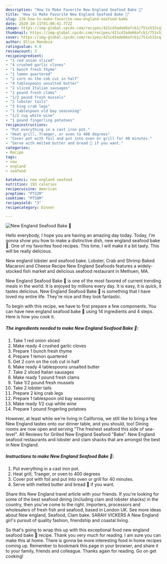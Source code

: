 ```yaml
---
description: "How to Make Favorite New England Seafood Bake 🦞"
title: "How to Make Favorite New England Seafood Bake 🦞"
slug: 226-how-to-make-favorite-new-england-seafood-bake
date: 2020-10-11T01:00:41.772Z
image: https://img-global.cpcdn.com/recipes/421cd3ade66afcb1/751x532cq70/new-england-seafood-bake-🦞-recipe-main-photo.jpg
thumbnail: https://img-global.cpcdn.com/recipes/421cd3ade66afcb1/751x532cq70/new-england-seafood-bake-🦞-recipe-main-photo.jpg
cover: https://img-global.cpcdn.com/recipes/421cd3ade66afcb1/751x532cq70/new-england-seafood-bake-🦞-recipe-main-photo.jpg
author: Ollie Mendoza
ratingvalue: 4.9
reviewcount: 3
recipeingredient:
- "1 red onion sliced"
- "4 crushed garlic cloves"
- "1 bunch fresh thyme"
- "1 lemon quartered"
- "2 corn on the cob cut in half"
- "4 tablespoons unsalted butter"
- "2 sliced Italian sausages"
- "1 pound fresh clams"
- "1/2 pound fresh mussels"
- "2 lobster tails"
- "2 king crab legs"
- "1 tablespoon old bay seasoning"
- "1/2 cup white wine"
- "1 pound fingerling potatoes"
recipeinstructions:
- "Put everything in a cast iron pot."
- "Heat grill, Traeger, or oven to 400 degrees"
- "Cover pot with foil and put into oven or grill for 40 minutes."
- "Serve with melted butter and bread 🥖 if you want."
categories:
- Recipe
tags:
- new
- england
- seafood

katakunci: new england seafood 
nutrition: 193 calories
recipecuisine: American
preptime: "PT32M"
cooktime: "PT58M"
recipeyield: "3"
recipecategory: Dinner

---
```



![New England Seafood Bake 🦞](https://img-global.cpcdn.com/recipes/421cd3ade66afcb1/751x532cq70/new-england-seafood-bake-🦞-recipe-main-photo.jpg)

Hello everybody, I hope you are having an amazing day today. Today, I'm gonna show you how to make a distinctive dish, new england seafood bake 🦞. One of my favorites food recipes. This time, I will make it a bit tasty. This will be really delicious.

New england lobster and seafood bake. Lobster, Crab and Shrimp Baked Macaroni and Cheese Recipe New England Seafoods features a widely-stocked fish market and delicious seafood restaurant in Methuen, MA.

New England Seafood Bake 🦞 is one of the most favored of current trending meals in the world. It is enjoyed by millions every day. It is easy, it is quick, it tastes delicious. New England Seafood Bake 🦞 is something that I have loved my entire life. They're nice and they look fantastic.


To begin with this recipe, we have to first prepare a few components. You can have new england seafood bake 🦞 using 14 ingredients and 4 steps. Here is how you cook it.

<!--inarticleads1-->

##### The ingredients needed to make New England Seafood Bake 🦞:

1. Take 1 red onion sliced
1. Make ready 4 crushed garlic cloves
1. Prepare 1 bunch fresh thyme
1. Prepare 1 lemon quartered
1. Get 2 corn on the cob cut in half
1. Make ready 4 tablespoons unsalted butter
1. Take 2 sliced Italian sausages
1. Make ready 1 pound fresh clams
1. Take 1/2 pound fresh mussels
1. Take 2 lobster tails
1. Prepare 2 king crab legs
1. Prepare 1 tablespoon old bay seasoning
1. Make ready 1/2 cup white wine
1. Prepare 1 pound fingerling potatoes


However, at least while we&#39;re living in California, we still like to bring a few New England tastes onto our dinner table, and you should, too! Dining rooms are now open and serving &#34;The freshest seafood this side of sea-level&#34;. All Reviews for Grilled New England Seafood &#34;Bake&#34;. New England seafood restaurants and lobster and clam shacks that are amongst the best in New England. 

<!--inarticleads2-->

##### Instructions to make New England Seafood Bake 🦞:

1. Put everything in a cast iron pot.
1. Heat grill, Traeger, or oven to 400 degrees
1. Cover pot with foil and put into oven or grill for 40 minutes.
1. Serve with melted butter and bread 🥖 if you want.


Share this New England travel article with your friends. If you&#39;re looking for some of the best seafood dining (including clam and lobster shacks) in the country, then you&#39;ve come to the right. Importers, processors and wholesalers of fresh fish and seafood, based in London UK. See more ideas about New england, Seafood, Clam bake. SARAH VICKERS A New England girl&#39;s pursuit of quality fashion, friendship and coastal living. 

So that's going to wrap this up with this exceptional food new england seafood bake 🦞 recipe. Thank you very much for reading. I am sure you can make this at home. There is gonna be more interesting food in home recipes coming up. Remember to bookmark this page in your browser, and share it to your family, friends and colleague. Thanks again for reading. Go on get cooking!
